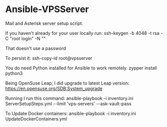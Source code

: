 # Ansible-VPSServer
Mail and Asterisk server setup script.

If you haven't already for your user locally run: ssh-keygen -b 4048 -t rsa -C "root login" -N ""

That doesn't use a password

To persist it: ssh-copy-id root@vpsserver

You do need Python installed for Ansible to work remotely.
zypper install python3

Being OpenSuse Leap; I did upgrade to latest Leap version:
https://en.opensuse.org/SDB:System_upgrade

Running I run this command:
ansible-playbook -i inventory.ini ServerSetupSteps.yml --limit 'vps-servers' --ask-vault-pass

To Update Docker containers:
ansible-playbook -i inventory.ini UpdateDockerContainers.yml

